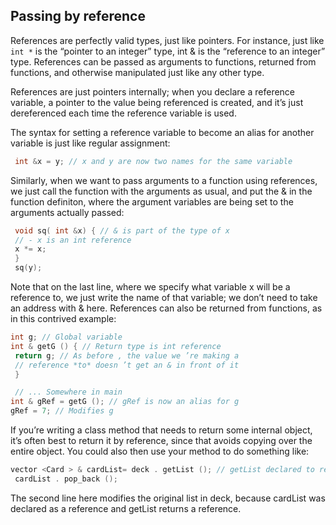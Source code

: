 ## Passing by reference

References are perfectly valid types, just like pointers. For instance, just like `int *` is the
“pointer to an integer” type, int & is the “reference to an integer” type. References can be
passed as arguments to functions, returned from functions, and otherwise manipulated just
like any other type.

References are just pointers internally; when you declare a reference variable, a pointer to the
value being referenced is created, and it’s just dereferenced each time the reference variable
is used.

The syntax for setting a reference variable to become an alias for another variable is just like
regular assignment:
```cpp
 int &x = y; // x and y are now two names for the same variable
 ```
Similarly, when we want to pass arguments to a function using references, we just call the
function with the arguments as usual, and put the & in the function definiton, where the
argument variables are being set to the arguments actually passed:
```cpp
 void sq( int &x) { // & is part of the type of x
 // - x is an int reference
 x *= x;
 }
 sq(y);
 ```
Note that on the last line, where we specify what variable x will be a reference to, we just
write the name of that variable; we don’t need to take an address with & here.
References can also be returned from functions, as in this contrived example:
```cpp
int g; // Global variable
int & getG () { // Return type is int reference
 return g; // As before , the value we ’re making a
 // reference *to* doesn ’t get an & in front of it
 }

 // ... Somewhere in main
int & gRef = getG (); // gRef is now an alias for g
gRef = 7; // Modifies g
 ```
 If you’re writing a class method that needs to return some internal object, it’s often best to
return it by reference, since that avoids copying over the entire object. You could also then
use your method to do something like:
```cpp
vector <Card > & cardList= deck . getList (); // getList declared to return a reference
 cardList . pop_back ();
 ```
The second line here modifies the original list in deck, because cardList was declared as a
reference and getList returns a reference.
